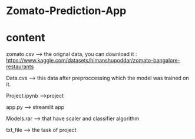 # Zomato-Prediction-App
# content
zomato.csv --> the orignal data, you can download it : https://www.kaggle.com/datasets/himanshupoddar/zomato-bangalore-restaurants

Data.cvs --> this data after preproccessing which the model was trained on it.

Project.ipynb -->project

app.py --> streamlit app

Models.rar --> that have scaler and classifier algorithm

txt_file --> the task of project
